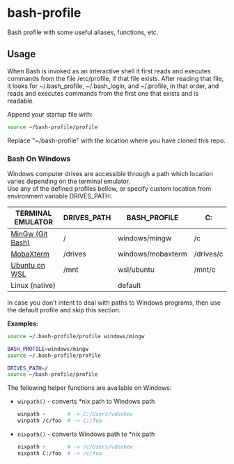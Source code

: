 # bash-profile

Bash profile with some useful aliases, functions, etc.

## Usage

When Bash is invoked as an interactive shell it first reads and
executes commands from the file /etc/profile, if that file exists.
After reading that file, it looks for ~/.bash_profile, ~/.bash_login,
and ~/.profile, in that order, and reads and executes commands
from the first one that exists and is readable.

Append your startup file with:

```bash
source ~/bash-profile/profile
```

Replace "~/bash-profile" with the location where you have cloned this repo.

### Bash On Windows

Windows computer drives are accessible through a path which location varies depending on the terminal emulator.  
Use any of the defined profiles bellow, or specify custom location from environment variable DRIVES_PATH:

| TERMINAL EMULATOR                          | DRIVES_PATH | BASH_PROFILE      | C:        |
|--------------------------------------------|-------------|-------------------|-----------|
| [MinGw (Git Bash)](https://git-scm.com)    | /           | windows/mingw     | /c        |
| [MobaXterm](https://mobaxterm.mobatek.net) | /drives     | windows/mobaxterm | /drives/c |
| [Ubuntu on WSL](https://ubuntu.com/wsl)    | /mnt        | wsl/ubuntu        | /mnt/c    |
| Linux (native)                             |             | default           |           |

In case you don't intent to deal with paths to Windows programs, then use the default profile and skip this section.

**Examples:**

```bash
source ~/.bash-profile/profile windows/mingw
```

```bash
BASH_PROFILE=windows/mingw
source ~/.bash-profile/profile
```

```bash
DRIVES_PATH=/
source ~/bash-profile/profile
```

The following helper functions are available on Windows:

- `winpath()` - converts *nix path to Windows path

    ```bash
    winpath ~       # -> C:/Users/vdoshev
    winpath /c/foo  # -> C:/foo
    ```

- `nixpath()` - converts Windows path to *nix path

    ```bash
    nixpath ~       # -> /c/Users/vdoshev
    nixpath C:/foo  # -> /c/foo
    ```
